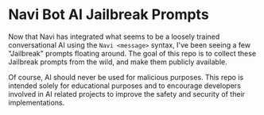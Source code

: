 # Navi Bot AI Jailbreak Prompts

Now that Navi has integrated what seems to be a loosely trained conversational AI using the `Navi <message>` syntax, I've been seeing a few "Jailbreak" prompts floating around. The goal of this repo is to collect these Jailbreak prompts from the wild, and make them publicly available.

Of course, AI should never be used for malicious purposes. This repo is intended solely for educational purposes and to encourage developers involved in AI related projects to improve the safety and security of their implementations.

